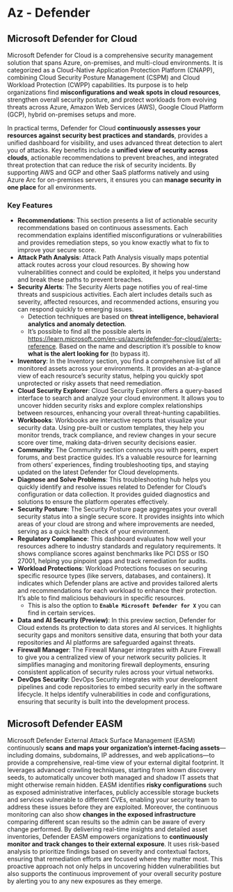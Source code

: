 # Az - Defender

## Microsoft Defender for Cloud

Microsoft Defender for Cloud is a comprehensive security management solution that spans Azure, on-premises, and multi-cloud environments. It is categorized as a Cloud-Native Application Protection Platform (CNAPP), combining Cloud Security Posture Management (CSPM) and Cloud Workload Protection (CWPP) capabilities​. Its purpose is to help organizations find **misconfigurations and weak spots in cloud resources**, strengthen overall security posture, and protect workloads from evolving threats across Azure, Amazon Web Services (AWS), Google Cloud Platform (GCP), hybrid on-premises setups​ and more.

In practical terms, Defender for Cloud **continuously assesses your resources against security best practices and standards**, provides a unified dashboard for visibility, and uses advanced threat detection to alert you of attacks. Key benefits include a **unified view of security across clouds**, actionable recommendations to prevent breaches, and integrated threat protection that can reduce the risk of security incidents​.
By supporting AWS and GCP and other SaaS platforms natively and using Azure Arc for on-premises servers, it ensures you can **manage security in one place** for all environments​.

### Key Features

- **Recommendations**: This section presents a list of actionable security recommendations based on continuous assessments. Each recommendation explains identified misconfigurations or vulnerabilities and provides remediation steps, so you know exactly what to fix to improve your secure score.
- **Attack Path Analysis**: Attack Path Analysis visually maps potential attack routes across your cloud resources. By showing how vulnerabilities connect and could be exploited, it helps you understand and break these paths to prevent breaches.
- **Security Alerts**: The Security Alerts page notifies you of real-time threats and suspicious activities. Each alert includes details such as severity, affected resources, and recommended actions, ensuring you can respond quickly to emerging issues.
  - Detection techniques are based on **threat intelligence, behavioral analytics and anomaly detection**.
  - It’s possible to find all the possible alerts in https://learn.microsoft.com/en-us/azure/defender-for-cloud/alerts-reference. Based on the name and description it’s possible to know **what is the alert looking for** (to bypass it).
- **Inventory**: In the Inventory section, you find a comprehensive list of all monitored assets across your environments. It provides an at-a-glance view of each resource’s security status, helping you quickly spot unprotected or risky assets that need remediation.
- **Cloud Security Explorer**: Cloud Security Explorer offers a query-based interface to search and analyze your cloud environment. It allows you to uncover hidden security risks and explore complex relationships between resources, enhancing your overall threat-hunting capabilities.
- **Workbooks**: Workbooks are interactive reports that visualize your security data. Using pre-built or custom templates, they help you monitor trends, track compliance, and review changes in your secure score over time, making data-driven security decisions easier.
- **Community**: The Community section connects you with peers, expert forums, and best practice guides. It’s a valuable resource for learning from others’ experiences, finding troubleshooting tips, and staying updated on the latest Defender for Cloud developments.
- **Diagnose and Solve Problems**: This troubleshooting hub helps you quickly identify and resolve issues related to Defender for Cloud’s configuration or data collection. It provides guided diagnostics and solutions to ensure the platform operates effectively.
- **Security Posture**: The Security Posture page aggregates your overall security status into a single secure score. It provides insights into which areas of your cloud are strong and where improvements are needed, serving as a quick health check of your environment.
- **Regulatory Compliance**: This dashboard evaluates how well your resources adhere to industry standards and regulatory requirements. It shows compliance scores against benchmarks like PCI DSS or ISO 27001, helping you pinpoint gaps and track remediation for audits.
- **Workload Protections**: Workload Protections focuses on securing specific resource types (like servers, databases, and containers). It indicates which Defender plans are active and provides tailored alerts and recommendations for each workload to enhance their protection. It’s able to find malicious behaviours in specific resources.
  - This is also the option to **`Enable Microsoft Defender for X`** you can find in certain services.
- **Data and AI Security (Preview)**: In this preview section, Defender for Cloud extends its protection to data stores and AI services. It highlights security gaps and monitors sensitive data, ensuring that both your data repositories and AI platforms are safeguarded against threats.
- **Firewall Manager**: The Firewall Manager integrates with Azure Firewall to give you a centralized view of your network security policies. It simplifies managing and monitoring firewall deployments, ensuring consistent application of security rules across your virtual networks.
- **DevOps Security**: DevOps Security integrates with your development pipelines and code repositories to embed security early in the software lifecycle. It helps identify vulnerabilities in code and configurations, ensuring that security is built into the development process.

## Microsoft Defender EASM

Microsoft Defender External Attack Surface Management (EASM) continuously **scans and maps your organization’s internet-facing assets**—including domains, subdomains, IP addresses, and web applications—to provide a comprehensive, real-time view of your external digital footprint. It leverages advanced crawling techniques, starting from known discovery seeds, to automatically uncover both managed and shadow IT assets that might otherwise remain hidden. EASM identifies **risky configurations** such as exposed administrative interfaces, publicly accessible storage buckets and services vulnerable to different CVEs, enabling your security team to address these issues before they are exploited.
Moreover, the continuous monitoring can also show **changes in the exposed infrastructure** comparing different scan results so the admin can be aware of every change performed.
By delivering real-time insights and detailed asset inventories, Defender EASM empowers organizations to **continuously monitor and track changes to their external exposure**. It uses risk-based analysis to prioritize findings based on severity and contextual factors, ensuring that remediation efforts are focused where they matter most. This proactive approach not only helps in uncovering hidden vulnerabilities but also supports the continuous improvement of your overall security posture by alerting you to any new exposures as they emerge.

